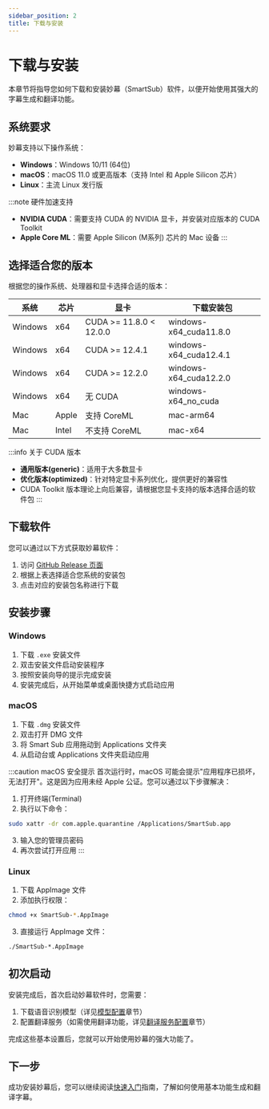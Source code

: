 ```yaml
---
sidebar_position: 2
title: 下载与安装
---
```


# 下载与安装

本章节将指导您如何下载和安装妙幕（SmartSub）软件，以便开始使用其强大的字幕生成和翻译功能。

## 系统要求

妙幕支持以下操作系统：

- **Windows**：Windows 10/11 (64位)
- **macOS**：macOS 11.0 或更高版本（支持 Intel 和 Apple Silicon 芯片）
- **Linux**：主流 Linux 发行版

:::note 硬件加速支持

- **NVIDIA CUDA**：需要支持 CUDA 的 NVIDIA 显卡，并安装对应版本的 CUDA Toolkit
- **Apple Core ML**：需要 Apple Silicon (M系列) 芯片的 Mac 设备
  :::

## 选择适合您的版本

根据您的操作系统、处理器和显卡选择合适的版本：

| 系统    | 芯片  | 显卡                    | 下载安装包             |
| ------- | ----- | ----------------------- | ---------------------- |
| Windows | x64   | CUDA >= 11.8.0 < 12.0.0 | windows-x64_cuda11.8.0 |
| Windows | x64   | CUDA >= 12.4.1          | windows-x64_cuda12.4.1 |
| Windows | x64   | CUDA >= 12.2.0          | windows-x64_cuda12.2.0 |
| Windows | x64   | 无 CUDA                 | windows-x64_no_cuda    |
| Mac     | Apple | 支持 CoreML             | mac-arm64              |
| Mac     | Intel | 不支持 CoreML           | mac-x64                |

:::info 关于 CUDA 版本

- **通用版本(generic)**：适用于大多数显卡
- **优化版本(optimized)**：针对特定显卡系列优化，提供更好的兼容性
- CUDA Toolkit 版本理论上向后兼容，请根据您显卡支持的版本选择合适的软件包
  :::

## 下载软件

您可以通过以下方式获取妙幕软件：

1. 访问 [GitHub Release 页面](https://github.com/buxuku/SmartSub/releases/latest)
2. 根据上表选择适合您系统的安装包
3. 点击对应的安装包名称进行下载

## 安装步骤

### Windows

1. 下载 `.exe` 安装文件
2. 双击安装文件启动安装程序
3. 按照安装向导的提示完成安装
4. 安装完成后，从开始菜单或桌面快捷方式启动应用

### macOS

1. 下载 `.dmg` 安装文件
2. 双击打开 DMG 文件
3. 将 Smart Sub 应用拖动到 Applications 文件夹
4. 从启动台或 Applications 文件夹启动应用

:::caution macOS 安全提示
首次运行时，macOS 可能会提示"应用程序已损坏，无法打开"。这是因为应用未经 Apple 公证。您可以通过以下步骤解决：

1. 打开终端(Terminal)
2. 执行以下命令：

```bash
sudo xattr -dr com.apple.quarantine /Applications/SmartSub.app
```

3. 输入您的管理员密码
4. 再次尝试打开应用
   :::

### Linux

1. 下载 AppImage 文件
2. 添加执行权限：

```bash
chmod +x SmartSub-*.AppImage
```

3. 直接运行 AppImage 文件：

```bash
./SmartSub-*.AppImage
```

## 初次启动

安装完成后，首次启动妙幕软件时，您需要：

1. 下载语音识别模型（详见[模型配置](../configuration/models)章节）
2. 配置翻译服务（如需使用翻译功能，详见[翻译服务配置](../configuration/translation-services)章节）

完成这些基本设置后，您就可以开始使用妙幕的强大功能了。

## 下一步

成功安装妙幕后，您可以继续阅读[快速入门](./quickstart)指南，了解如何使用基本功能生成和翻译字幕。
